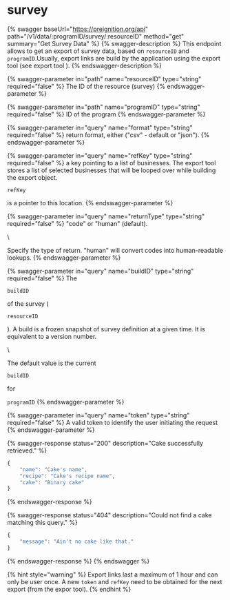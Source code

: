 # survey

{% swagger baseUrl="https://preignition.org/api" path="/v1/data/:programID/survey/:resourceID" method="get" summary="Get Survey Data" %}
{% swagger-description %}
This endpoint allows to get an export of survey data, based on `resourceID` and `programID`.Usually, export links are build by the application using the export tool (see export tool ).
{% endswagger-description %}

{% swagger-parameter in="path" name="resourceID" type="string" required="false" %}
The ID of the resource (survey)
{% endswagger-parameter %}

{% swagger-parameter in="path" name="programID" type="string" required="false" %}
ID of the program
{% endswagger-parameter %}

{% swagger-parameter in="query" name="format" type="string" required="false" %}
return format, either ("csv" - default or "json").
{% endswagger-parameter %}

{% swagger-parameter in="query" name="refKey" type="string" required="false" %}
a key pointing to a list of businesses. The export tool stores a list of selected businesses that will be looped over while building the export object.

`refKey`

is a pointer to this location.
{% endswagger-parameter %}

{% swagger-parameter in="query" name="returnType" type="string" required="false" %}
"code" or "human" (default).

\\

Specify the type of return. "human" will convert codes into human-readable lookups.
{% endswagger-parameter %}

{% swagger-parameter in="query" name="buildID" type="string" required="false" %}
The

`buildID`

of the survey (

`resourceID`

). A build is a frozen snapshot of survey definition at a given time. It is equivalent to a version number.

\\

The default value is the current

`buildID`

for

`programID`
{% endswagger-parameter %}

{% swagger-parameter in="query" name="token" type="string" required="false" %}
A valid token to identify the user initiating the request
{% endswagger-parameter %}

{% swagger-response status="200" description="Cake successfully retrieved." %}
```javascript
{
    "name": "Cake's name",
    "recipe": "Cake's recipe name",
    "cake": "Binary cake"
}
```
{% endswagger-response %}

{% swagger-response status="404" description="Could not find a cake matching this query." %}
```javascript
{
    "message": "Ain't no cake like that."
}
```
{% endswagger-response %}
{% endswagger %}

{% hint style="warning" %}
Export links last a maximum of 1 hour and can only be user once. A new `token` and `refKey` need to be obtained for the next export (from the expor tool).
{% endhint %}
